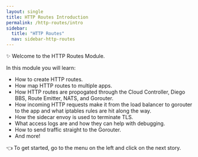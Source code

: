 ```yaml
---
layout: single
title: HTTP Routes Introduction
permalink: /http-routes/intro
sidebar:
  title: "HTTP Routes"
  nav: sidebar-http-routes
---
```


✨ Welcome to the HTTP Routes Module.

In this module you will learn:

* How to create HTTP routes.
* How map HTTP routes to multiple apps.
* How HTTP routes are propogated through the Cloud Controller, Diego BBS, Route
  Emitter, NATS, and Gorouter.
* How incoming HTTP requests make it from the load balancer to gorouter to the
  app and what iptables rules are hit along the way.
* How the sidecar envoy is used to terminate TLS.
* What access logs are and how they can help with debugging.
* How to send traffic straight to the Gorouter.
* And more!

👈  To get started, go to the menu on the left and click on the next story.
